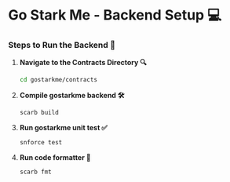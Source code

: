 # Go Stark Me - Backend Setup 💻

### Steps to Run the Backend 🥳

1. **Navigate to the Contracts Directory 🔍**
   ```bash
   cd gostarkme/contracts
2. **Compile gostarkme backend 🛠️**
   ```bash
   scarb build
3. **Run gostarkme unit test ✅**
   ```bash
   snforce test
4. **Run code formatter 📝**
   ```bash
   scarb fmt

